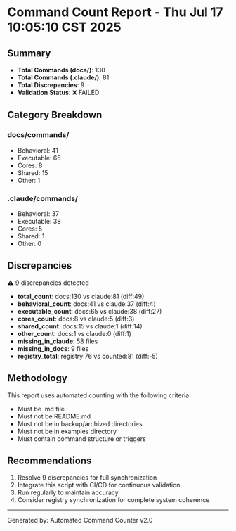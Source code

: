 # Command Count Report - Thu Jul 17 10:05:10 CST 2025

## Summary
- **Total Commands (docs/)**: 130
- **Total Commands (.claude/)**: 81
- **Total Discrepancies**: 9
- **Validation Status**: ❌ FAILED

## Category Breakdown

### docs/commands/
- Behavioral: 41
- Executable: 65
- Cores: 8
- Shared: 15
- Other: 1

### .claude/commands/
- Behavioral: 37
- Executable: 38
- Cores: 5
- Shared: 1
- Other: 0

## Discrepancies
⚠️ 9 discrepancies detected

- **total_count**: docs:130 vs claude:81 (diff:49)
- **behavioral_count**: docs:41 vs claude:37 (diff:4)
- **executable_count**: docs:65 vs claude:38 (diff:27)
- **cores_count**: docs:8 vs claude:5 (diff:3)
- **shared_count**: docs:15 vs claude:1 (diff:14)
- **other_count**: docs:1 vs claude:0 (diff:1)
- **missing_in_claude**: 58 files
- **missing_in_docs**: 9 files
- **registry_total**: registry:76 vs counted:81 (diff:-5)

## Methodology
This report uses automated counting with the following criteria:
- Must be .md file
- Must not be README.md
- Must not be in backup/archived directories
- Must not be in examples directory
- Must contain command structure or triggers

## Recommendations
1. Resolve 9 discrepancies for full synchronization
2. Integrate this script with CI/CD for continuous validation
3. Run regularly to maintain accuracy
4. Consider registry synchronization for complete system coherence

---
Generated by: Automated Command Counter v2.0
